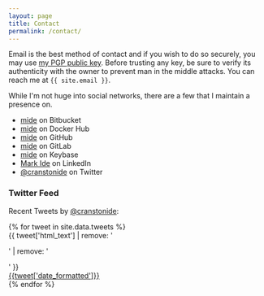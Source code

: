 ```yaml
---
layout: page
title: Contact
permalink: /contact/
---
```


Email is the best method of contact and if you wish to do so securely, you may use [my PGP public key](https://keybase.io/mide). Before trusting any key, be sure to verify its authenticity with the owner to prevent man in the middle attacks. You can reach me at `{{ site.email }}`.

While I'm not huge into social networks, there are a few that I maintain a presence on.

- [mide](https://bitbucket.org/mide/) on Bitbucket
- [mide](https://hub.docker.com/u/mide/) on Docker Hub
- [mide](https://github.com/mide) on GitHub
- [mide](https://gitlab.com/u/mide) on GitLab
- [mide](https://keybase.io/mide) on Keybase
- [Mark Ide](https://linkedin.com/in/markide) on LinkedIn
- [@cranstonide](https://twitter.com/cranstonide) on Twitter

### Twitter Feed

Recent Tweets by [@cranstonide](https://twitter.com/cranstonide):

<div class="tweets">
{% for tweet in site.data.tweets %}
  <div class="tweet">
    <div class="text">{{ tweet['html_text'] | remove: '<p>' | remove: '</p>' }}</div>
    <div class="date"><a href="{{tweet['url']}}">{{tweet['date_formatted']}}</a></div>
  </div>
{% endfor %}
</div>
